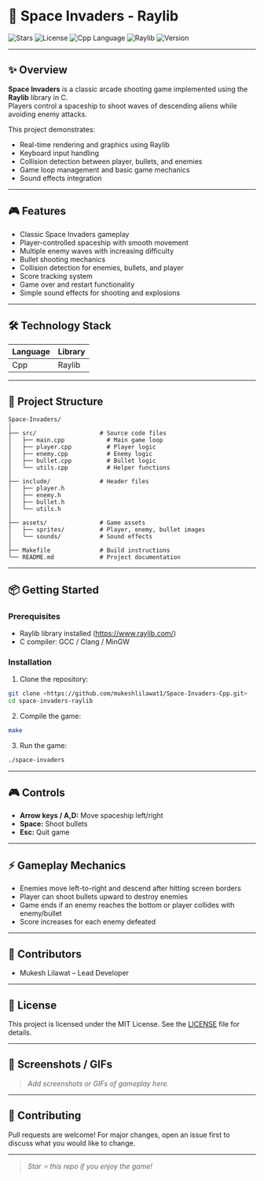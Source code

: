 # 👾 Space Invaders - Raylib

![Stars](https://github.com/mukeshlilawat1/Space-Invaders-Cpp/stargazers)
![License](https://img.shields.io/badge/license-MIT-green.svg)
![Cpp Language](https://img.shields.io/badge/Language-Cpp-blue)
![Raylib](https://img.shields.io/badge/Library-Raylib-lightgrey)
![Version](https://img.shields.io/badge/version-1.0.0-blue)

---

## ✨ Overview

**Space Invaders** is a classic arcade shooting game implemented using the **Raylib** library in C.  
Players control a spaceship to shoot waves of descending aliens while avoiding enemy attacks.  

This project demonstrates:

- Real-time rendering and graphics using Raylib  
- Keyboard input handling  
- Collision detection between player, bullets, and enemies  
- Game loop management and basic game mechanics  
- Sound effects integration

---

## 🎮 Features

- Classic Space Invaders gameplay  
- Player-controlled spaceship with smooth movement  
- Multiple enemy waves with increasing difficulty  
- Bullet shooting mechanics  
- Collision detection for enemies, bullets, and player  
- Score tracking system  
- Game over and restart functionality  
- Simple sound effects for shooting and explosions

---

## 🛠 Technology Stack

| Language | Library |
|----------|---------|
| Cpp        | Raylib  |

---

## 📂 Project Structure

```
Space-Invaders/
│
├── src/                  # Source code files
│   ├── main.cpp            # Main game loop
│   ├── player.cpp          # Player logic
│   ├── enemy.cpp           # Enemy logic
│   ├── bullet.cpp          # Bullet logic
│   └── utils.cpp           # Helper functions
│
├── include/              # Header files
│   ├── player.h
│   ├── enemy.h
│   ├── bullet.h
│   └── utils.h
│
├── assets/               # Game assets
│   ├── sprites/          # Player, enemy, bullet images
│   └── sounds/           # Sound effects
│
├── Makefile              # Build instructions
└── README.md             # Project documentation
```

---

## 📦 Getting Started

### Prerequisites

- Raylib library installed (https://www.raylib.com/)  
- C compiler: GCC / Clang / MinGW

### Installation

1. Clone the repository:
```bash
git clone <https://github.com/mukeshlilawat1/Space-Invaders-Cpp.git>
cd space-invaders-raylib
```

2. Compile the game:
```bash
make
```

3. Run the game:
```bash
./space-invaders
```

---

## 🎮 Controls

- **Arrow keys / A,D:** Move spaceship left/right  
- **Space:** Shoot bullets  
- **Esc:** Quit game

---

## ⚡ Gameplay Mechanics

- Enemies move left-to-right and descend after hitting screen borders  
- Player can shoot bullets upward to destroy enemies  
- Game ends if an enemy reaches the bottom or player collides with enemy/bullet  
- Score increases for each enemy defeated

---

## 👤 Contributors

- Mukesh Lilawat – Lead Developer  

---

## 📝 License

This project is licensed under the MIT License. See the [LICENSE](LICENSE) file for details.

---

## 🎨 Screenshots / GIFs

> _Add screenshots or GIFs of gameplay here._

---

## 🤝 Contributing

Pull requests are welcome! For major changes, open an issue first to discuss what you would like to change.

---

> _Star ⭐ this repo if you enjoy the game!_
